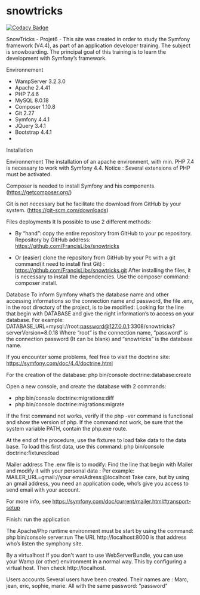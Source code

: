 # snowtricks
[![Codacy Badge](https://api.codacy.com/project/badge/Grade/9568076513904fbdae68af9698eadffa)](https://app.codacy.com/manual/FrancisLibs/snowtricks?utm_source=github.com&utm_medium=referral&utm_content=FrancisLibs/snowtricks&utm_campaign=Badge_Grade_Dashboard)

SnowTricks - Projet6 - 
This site was created in order to study the Symfony framework (V4.4), as part of an application developer training. The subject is snowboarding. 
The principal goal of this training is to learn the development with Symfony’s framework.

Environnement 
-	WampServer 3.2.3.0
-	Apache 2.4.41
-	PHP 7.4.6
-	MySQL 8.0.18
-	Composer 1.10.8
-	Git 2.27
-	Symfony 4.4.1
-	JQuery 3.4.1
-	Bootstrap 4.4.1
-	
Installation

Environnement
The installation of an apache environment, with min. PHP 7.4 is necessary to work with Symfony 4.4.
Notice : Several extensions of PHP must be activated.

Composer is needed to install Symfony and his components. (https://getcomposer.org/)

Git is not necessary but he facilitate the download from GitHub by your system. (https://git-scm.com/downloads)

Files deployments
It Is possible to use 2 different methods:
-	By “hand”: copy the entire repository from GitHub to your pc repository. 
Repository by GitHub address: https://github.com/FrancisLibs/snowtricks

-	Or (easier) clone the repository from GitHub by your Pc with a git command(it need to install first Git) : https://github.com/FrancisLibs/snowtricks.git
After installing the files, it is necessary to install the dependencies. Use the composer command: composer install. 

Database 
To inform Symfony what’s the database name and other accessing informations so the connection name and password, the file .env, in the root directory of the project,  is to be modified: Looking for the line that begin with DATABASE and give the right information’s to access on your database.
For example: DATABASE_URL=mysql://root:password@127.0.0.1:3308/snowtricks?serverVersion=8.0.18
Where “root” is the connection name, “password” is the connection password (It can be blank) and “snowtricks” is the database name.

If you encounter some problems, feel free to visit the doctrine site: https://symfony.com/doc/4.4/doctrine.html


For the creation of the database:
php bin/console doctrine:database:create

Open a new console, and create the database with 2 commands:
-	php bin/console doctrine:migrations:diff 
-	php bin/console doctrine:migrations:migrate

If the first command not works, verify if the php -ver command is functional and show the version of php. If the command not work, be sure that the system variable PATH, contain the php.exe route. 

At the end of the procedure, use the fixtures to load fake data to the data base.
To load this first data, use this command:
php bin/console doctrine:fixtures:load 

Mailer address
The .env file is to modify:
Find the line that begin with Mailer and modify it with your personal data :
Per example:
MAILER_URL=gmail://your emaiAdress:@localhost
Take care, but by using an gmail address, you need an application code, who’s give you access to send email with your account.

For more info, see https://symfony.com/doc/current/mailer.html#transport-setup

Finish: run the application

The Apache/Php runtime environment must be start by using the command:
php bin/console server:run
The URL http://localhost:8000 is that address who’s listen the symphony site.

By a virtualhost
If you don't want to use WebServerBundle, you can use your Wamp (or other) environment in a normal way.
This by configuring a virtual host.
Then check http://localhost.

Users accounts
Several users have been created. Their names are :
Marc, jean, eric, sophie, marie.
All with the same password: “password”


